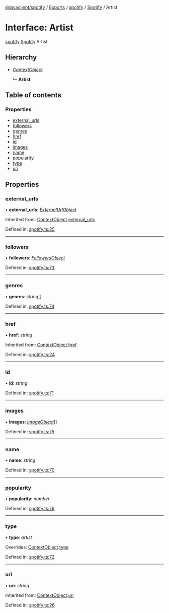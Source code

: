 [@lavaclient/spotify](../README.md) / [Exports](../modules.md) / [spotify](../modules/spotify.md) / [Spotify](../modules/spotify.spotify-1.md) / Artist

# Interface: Artist

[spotify](../modules/spotify.md).[Spotify](../modules/spotify.spotify-1.md).Artist

## Hierarchy

* [*ContextObject*](spotify.spotify.contextobject.md)

  ↳ **Artist**

## Table of contents

### Properties

- [external\_urls](spotify.spotify.artist.md#external_urls)
- [followers](spotify.spotify.artist.md#followers)
- [genres](spotify.spotify.artist.md#genres)
- [href](spotify.spotify.artist.md#href)
- [id](spotify.spotify.artist.md#id)
- [images](spotify.spotify.artist.md#images)
- [name](spotify.spotify.artist.md#name)
- [popularity](spotify.spotify.artist.md#popularity)
- [type](spotify.spotify.artist.md#type)
- [uri](spotify.spotify.artist.md#uri)

## Properties

### external\_urls

• **external\_urls**: [*ExternalUrlObject*](spotify.spotify.externalurlobject.md)

Inherited from: [ContextObject](spotify.spotify.contextobject.md).[external_urls](spotify.spotify.contextobject.md#external_urls)

Defined in: [spotify.ts:25](https://github.com/Lavaclient/plugins/blob/09b0c37/packages/spotify/src/spotify.ts#L25)

___

### followers

• **followers**: [*FollowersObject*](spotify.spotify.followersobject.md)

Defined in: [spotify.ts:73](https://github.com/Lavaclient/plugins/blob/09b0c37/packages/spotify/src/spotify.ts#L73)

___

### genres

• **genres**: *string*[]

Defined in: [spotify.ts:74](https://github.com/Lavaclient/plugins/blob/09b0c37/packages/spotify/src/spotify.ts#L74)

___

### href

• **href**: *string*

Inherited from: [ContextObject](spotify.spotify.contextobject.md).[href](spotify.spotify.contextobject.md#href)

Defined in: [spotify.ts:24](https://github.com/Lavaclient/plugins/blob/09b0c37/packages/spotify/src/spotify.ts#L24)

___

### id

• **id**: *string*

Defined in: [spotify.ts:71](https://github.com/Lavaclient/plugins/blob/09b0c37/packages/spotify/src/spotify.ts#L71)

___

### images

• **images**: [*ImageObject*](spotify.spotify.imageobject.md)[]

Defined in: [spotify.ts:75](https://github.com/Lavaclient/plugins/blob/09b0c37/packages/spotify/src/spotify.ts#L75)

___

### name

• **name**: *string*

Defined in: [spotify.ts:70](https://github.com/Lavaclient/plugins/blob/09b0c37/packages/spotify/src/spotify.ts#L70)

___

### popularity

• **popularity**: *number*

Defined in: [spotify.ts:76](https://github.com/Lavaclient/plugins/blob/09b0c37/packages/spotify/src/spotify.ts#L76)

___

### type

• **type**: *artist*

Overrides: [ContextObject](spotify.spotify.contextobject.md).[type](spotify.spotify.contextobject.md#type)

Defined in: [spotify.ts:72](https://github.com/Lavaclient/plugins/blob/09b0c37/packages/spotify/src/spotify.ts#L72)

___

### uri

• **uri**: *string*

Inherited from: [ContextObject](spotify.spotify.contextobject.md).[uri](spotify.spotify.contextobject.md#uri)

Defined in: [spotify.ts:26](https://github.com/Lavaclient/plugins/blob/09b0c37/packages/spotify/src/spotify.ts#L26)
